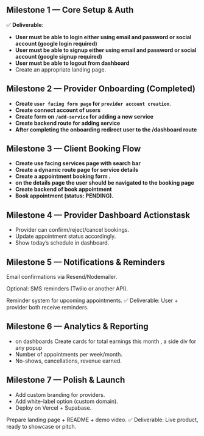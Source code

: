 ## Milestone 1 — Core Setup & Auth
✅ **Deliverable**:
- **User must be able to login either using email and password or social account (google login required)**
- **User must be able to signup either using email and password or social account (google signup required)**
- **User must be able to logout from dashboard**
- Create an appropriate landing page.

## Milestone 2 — Provider Onboarding (Completed)

- **Create `user facing form page` for `provider account creation`**.
- **Create connect account of users**
- **Create form on `/add-service` for adding a  new service**
- **Create backend route for adding service**
- **After completing the onboarding redirect user to the /dashboard route**

## Milestone 3 — Client Booking Flow

- **Create use facing services page with search bar** 
- **Create a dynamic route page for service details**
- **Create a appointment booking form .**
- **on the details page the user should be navigated to the booking page**
- **Create backend of book appointment**
- **Book appointment (status: PENDING).**

## Milestone 4 — Provider Dashboard Actionstask

- Provider can confirm/reject/cancel bookings.
- Update appointment status accordingly.
- Show today’s schedule in dashboard.

## Milestone 5 — Notifications & Reminders

Email confirmations via Resend/Nodemailer.

Optional: SMS reminders (Twilio or another API).

Reminder system for upcoming appointments.
✅ Deliverable: User + provider both receive reminders.

## Milestone 6 — Analytics & Reporting
- on dashboards Create cards for total earnings this month , a side div for any popup
- Number of appointments per week/month.
- No-shows, cancellations, revenue earned.

## Milestone 7 — Polish & Launch

- Add custom branding for providers.
- Add white-label option (custom domain).
- Deploy on Vercel + Supabase.

Prepare landing page + README + demo video.
✅ Deliverable: Live product, ready to showcase or pitch.